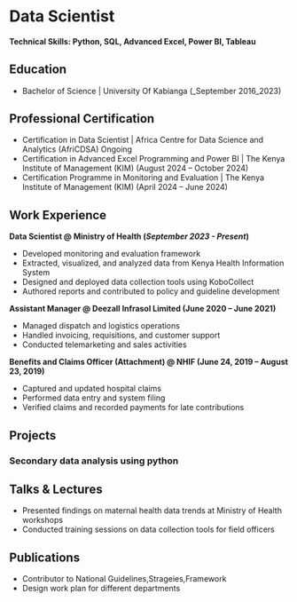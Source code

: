
# Data Scientist

#### Technical Skills: Python, SQL, Advanced Excel, Power BI, Tableau

## Education
- Bachelor of Science  | University Of Kabianga  (_September 2016_2023)

## Professional Certification
- Certification in Data Scientist | Africa Centre for Data Science and Analytics (AfriCDSA) Ongoing
- Certification in Advanced Excel Programming and Power BI | The Kenya Institute of Management (KIM) (August 2024 – October 2024)
- Certification Programme in Monitoring and Evaluation | The Kenya Institute of Management (KIM) (April 2024 – June 2024)
  

## Work Experience
**Data Scientist @ Ministry of Health (_September  2023 - Present_)**
- Developed monitoring and evaluation framework
- Extracted, visualized, and analyzed data from Kenya Health Information System
- Designed and deployed data collection tools using KoboCollect
- Authored reports and contributed to policy and guideline development

**Assistant Manager @ Deezall Infrasol Limited (June 2020 – June 2021)**
- Managed dispatch and logistics operations
- Handled invoicing, requisitions, and customer support
- Conducted telemarketing and sales activities
  
**Benefits and Claims Officer (Attachment) @ NHIF (June 24, 2019 – August 23, 2019)**
  - Captured and updated hospital claims
  - Performed data entry and system filing
  - Verified claims and recorded payments for late contributions

## Projects
### Secondary data analysis using python 


## Talks & Lectures
- Presented findings on maternal health data trends at Ministry of Health workshops
- Conducted training sessions on data collection tools for field officers
## Publications
- Contributor to National Guidelines,Strageies,Framework
- Design work plan for different departments 

